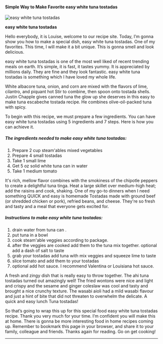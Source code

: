             

#### Simple Way to Make Favorite easy white tuna tostadas

![easy  white tuna tostadas](https://img-global.cpcdn.com/recipes/58482320/751x532cq70/easy-white-tuna-tostadas-recipe-main-photo.jpg)

**easy white tuna tostadas**

Hello everybody, it is Louise, welcome to our recipe site. Today, I’m gonna show you how to make a special dish, easy white tuna tostadas. One of my favorites. This time, I will make it a bit unique. This is gonna smell and look delicious.

easy white tuna tostadas is one of the most well liked of recent trending meals on earth. It’s simple, it is fast, it tastes yummy. It is appreciated by millions daily. They are fine and they look fantastic. easy white tuna tostadas is something which I have loved my whole life.

White albacore tuna, onion, and corn are mixed with the flavors of lime, cilantro, and piquant hot Stir to combine, then spoon onto tostada shells. Justin Chapple gives canned tuna the glow up she deserves in this easy to make tuna escabeche tostada recipe. He combines olive-oil-packed tuna with spicy.

To begin with this recipe, we must prepare a few ingredients. You can have easy white tuna tostadas using 5 ingredients and 7 steps. Here is how you can achieve it.

##### The ingredients needed to make easy white tuna tostadas:

1.  Prepare 2 cup steam'ables mixed vegetables
2.  Prepare 4 small tostadas
3.  Take 1 small lime
4.  Get 5 oz solid white tuna can in water
5.  Take 1 medium tomato

It's rich, mellow flavor combines with the smokiness of the chipotle peppers to create a delightful tuna tinga. Heat a large skillet over medium-high heat; add the raisins and cook, shaking. One of my go-to dinners when I need something QUICK and easy is homemade Tostadas made with ground beef (or shredded chicken or pork), refried beans, and cheese. They're so fresh and tasty and a meal that everyone gets excited for.

##### Instructions to make easy white tuna tostadas:

1.  drain water from tuna can .
2.  put tuna in a bowl
3.  cook steam'able veggies according to package.
4.  after the veggies are cooked add them to the tuna mix together. optional add a dash of salt to taste
5.  grab your tostadas add tuna with mix veggies and squeeze lime to taste
6.  slice tomato and add them to your tostadas
7.  optional add hot sauce. I recommend Valentina or Louisiana hot sauce.

A fresh and zingy dish that is really easy to throw together. The ahi tuna tostadas turned out amazingly well! The fried wontons were nice and light and crispy and the sesame and ginger coleslaw was cool and tasty and brought a nice crunchy texture. The wasabi aioli had a mild wasabi flavour and just a hint of bite that did not threaten to overwhelm the delicate. A quick and easy lunch Tuna tostadas!

So that’s going to wrap this up for this special food easy white tuna tostadas recipe. Thank you very much for your time. I’m confident you will make this at home. There is gonna be more interesting food in home recipes coming up. Remember to bookmark this page in your browser, and share it to your family, colleague and friends. Thanks again for reading. Go on get cooking!

* * *